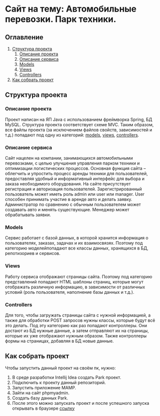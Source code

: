 # Сайт на тему: Автомобильные перевозки. Парк техники.

## Оглавление

1. [Структура проекта](#Структура-проекта)
   1. [Описание проекта](#Описание-проекта)
   2. [Описание сервиса](#Описание-сервиса)
   3. [Models](#Models)
   4. [Views](#Views)
   5. [Controllers](#Controllers)
2. [Как собрать проект](#Как-собрать-проект)


## Структура проекта
 
### Описание проекта
Проект написан на ЯП Java с использованием фреймворка 
Spring, БД MySQL. 
Структура проекта соответствует схеме MVC. Таким 
образом, все файлы проекта (за исключением файлов 
свойств, зависимостей и т.д.) попадают под одну 
из категорий: [models](#Models), [views](#Views), 
[controllers](#Controllers). 
### Описание сервиса
Сайт нацелен на компании, занимающихся автомобильными перевозками, 
с целью улучшения управления парком техники и оптимизации логистических процессов.
Основная функция сайта – облегчить и упростить процесс аренды техники для пользователей, 
предоставляя удобный и информативный интерфейс для выбора и заказа необходимого оборудования.
На сайте присутствует
регистрация и авторизация пользователей. 
Зарегистрированный пользователь может иметь роль
admin или user или manager. User способен принимать участие в аренде авто и делать заявку. 
Администратор по сравнению с обычным пользователем
может создавать авто и менять существующие. 
Менеджер может обрабатывать заявки.
### Models
Сервис работает с базой данных, в которой хранится 
информация о пользователях, заказах, задачах и их взаимосвязях.
Поэтому под категорию моделейпопадают все классы данных, 
хранящихся в БД, репотизориев и сервисов. 

### Views
Работу сервиса отображают страницы сайта. Поэтому под 
категорию представлений попадают HTML шаблоны страниц,
которые могут отображать различную информацию, в 
зависимости от различных условий (роль пользователя, 
наполнение базы данных и т.д.).

### Controllers
Для того, чтобы загружать страницы сайта с нужной 
информацией, а также для обработки POST запросов 
нужны классы, которые будут всё это делать. Под эту 
категорию как раз попадают контроллеры. Они достают из
БД нужные данные, а затем отправляют их на страницы, 
которые их уже отображают нужным образом. Также 
контроллеры формы на страницах, добавляя в БД новые
данные.


## Как собрать проект
Чтобы запустить данный проект на своём пк, нужно:
1. В среде разработки Intellij Idea создать Park
проект.
2. Подключить к проекту данный репозиторий.
3. Запустить приложение MAMP.
4. Зайти на сайт phpmyadmin.
5. Создать базу данных Park.
6. После этого можно запускать проект и после 
успешного запуска открывать в браузере
[ссылку](http://localhost:8080/)

